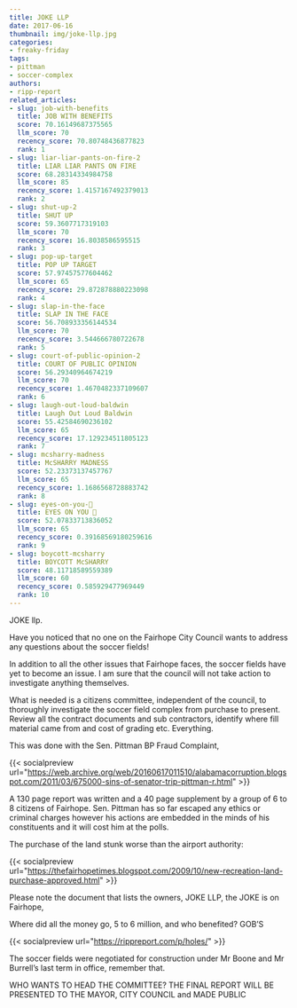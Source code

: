 ```yaml
---
title: JOKE LLP
date: 2017-06-16
thumbnail: img/joke-llp.jpg
categories:
- freaky-friday
tags:
- pittman
- soccer-complex
authors:
- ripp-report
related_articles:
- slug: job-with-benefits
  title: JOB WITH BENEFITS
  score: 70.16149687375565
  llm_score: 70
  recency_score: 70.80748436877823
  rank: 1
- slug: liar-liar-pants-on-fire-2
  title: LIAR LIAR PANTS ON FIRE
  score: 68.28314334984758
  llm_score: 85
  recency_score: 1.4157167492379013
  rank: 2
- slug: shut-up-2
  title: SHUT UP
  score: 59.3607717319103
  llm_score: 70
  recency_score: 16.8038586595515
  rank: 3
- slug: pop-up-target
  title: POP UP TARGET
  score: 57.97457577604462
  llm_score: 65
  recency_score: 29.872878880223098
  rank: 4
- slug: slap-in-the-face
  title: SLAP IN THE FACE
  score: 56.708933356144534
  llm_score: 70
  recency_score: 3.544666780722678
  rank: 5
- slug: court-of-public-opinion-2
  title: COURT OF PUBLIC OPINION
  score: 56.29340964674219
  llm_score: 70
  recency_score: 1.4670482337109607
  rank: 6
- slug: laugh-out-loud-baldwin
  title: Laugh Out Loud Baldwin
  score: 55.42584690236102
  llm_score: 65
  recency_score: 17.129234511805123
  rank: 7
- slug: mcsharry-madness
  title: McSHARRY MADNESS
  score: 52.23373137457767
  llm_score: 65
  recency_score: 1.1686568728883742
  rank: 8
- slug: eyes-on-you-👀
  title: EYES ON YOU 👀
  score: 52.07833713836052
  llm_score: 65
  recency_score: 0.39168569180259616
  rank: 9
- slug: boycott-mcsharry
  title: BOYCOTT McSHARRY
  score: 48.11718589559389
  llm_score: 60
  recency_score: 0.585929477969449
  rank: 10
---
```

JOKE llp.

Have you noticed that no one on the Fairhope City Council wants to address any questions about the soccer fields!

In addition to all the other issues that Fairhope faces, the soccer fields have yet to become an issue. I am sure that the council will not take action to investigate anything themselves.

What is needed is a citizens committee, independent of the council, to thoroughly investigate the soccer field complex from purchase to present. Review all the contract documents and sub contractors, identify where fill material came from and cost of grading etc. Everything.

This was done with the Sen. Pittman BP Fraud Complaint,

{{< socialpreview url="https://web.archive.org/web/20160617011510/alabamacorruption.blogspot.com/2011/03/675000-sins-of-senator-trip-pittman-r.html" >}}

A 130 page report was written and a 40 page supplement by a group of 6 to 8 citizens of Fairhope. Sen. Pittman has so far escaped any ethics or criminal charges however his actions are embedded in the minds of his constituents and it will cost him at the polls.

The purchase of the land stunk worse than the airport authority:

{{< socialpreview url="https://thefairhopetimes.blogspot.com/2009/10/new-recreation-land-purchase-approved.html" >}}

Please note the document that lists the owners, JOKE LLP, the JOKE is on Fairhope,

Where did all the money go, 5 to 6 million, and who benefited? GOB’S

{{< socialpreview url="https://rippreport.com/p/holes/" >}}

The soccer fields were negotiated for construction under Mr Boone and Mr Burrell’s last term in office, remember that.

WHO WANTS TO HEAD THE COMMITTEE? THE FINAL REPORT WILL BE PRESENTED TO THE MAYOR, CITY COUNCIL and MADE PUBLIC

